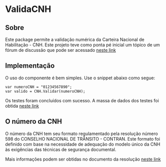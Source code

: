 # ValidaCNH

## Sobre
Este package permite a valida&ccedil;&atilde;o num&eacute;rica da Carteira Nacional de Habilita&ccedil;&atilde;o - CNH. Este projeto teve como ponta p&eacute; inicial um t&oacute;pico de um f&oacute;rum de discuss&atilde;o que pode ser acessado [neste link](http://www.devmedia.com.br/forum/validacao-do-numero-de-registro-de-cnh/354889)

## Implementa&ccedil;&atilde;o
O uso do componente &eacute; bem simples. Use o snippet abaixo como segue:

    var numeroCNH = "01234567890";
    var valido = CNH.Validar(numeroCNH);

Os testes foram conclu&iacute;dos com sucesso. A massa de dados dos testes foi obtida [neste link](http://www.detran.rj.gov.br/_monta_aplicacoes.asp?doc=9073&cod=14&tipo=exibe_noticias&pag_noticias=true)

## O n&uacute;mero da CNH
O n&uacute;mero da CNH tem seu formato regulamentado pela resolu&ccedil;&atilde;o n&uacute;mero 598 do CONSELHO NACIONAL DE TR&Acirc;NSITO - CONTRAN. Este formato foi definido com base na necessidade de adequa&ccedil;&atilde;o do modelo &uacute;nico da CNH &agrave;s exig&ecirc;ncias das t&eacute;cnicas de seguran&ccedil;a documental.

Mais informa&ccedil;&otilde;es podem ser obtidas no documento da resolu&ccedil;&atilde;o [neste link](https://www.gov.br/infraestrutura/pt-br/assuntos/transito/conteudo-contran/resolucoes/resolucao5982016.pdf)

